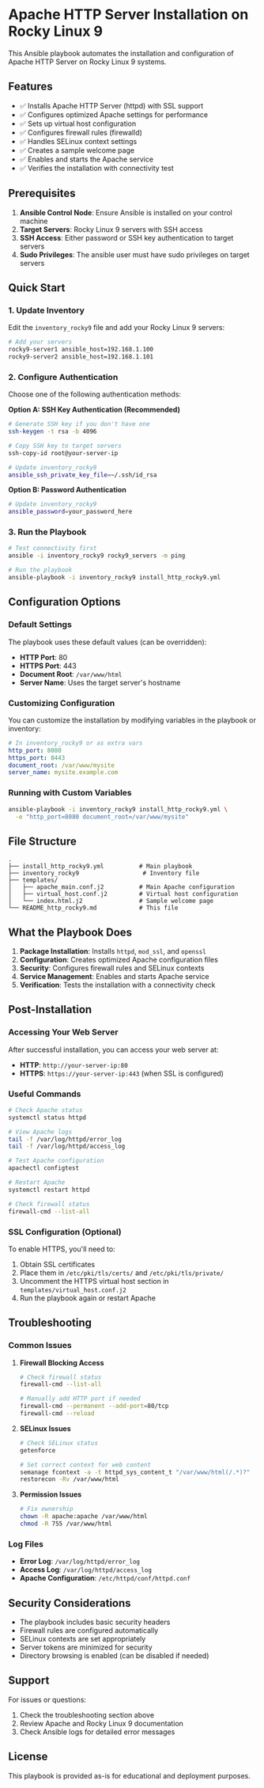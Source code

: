 # Apache HTTP Server Installation on Rocky Linux 9

This Ansible playbook automates the installation and configuration of Apache HTTP Server on Rocky Linux 9 systems.

## Features

- ✅ Installs Apache HTTP Server (httpd) with SSL support
- ✅ Configures optimized Apache settings for performance
- ✅ Sets up virtual host configuration
- ✅ Configures firewall rules (firewalld)
- ✅ Handles SELinux context settings
- ✅ Creates a sample welcome page
- ✅ Enables and starts the Apache service
- ✅ Verifies the installation with connectivity test

## Prerequisites

1. **Ansible Control Node**: Ensure Ansible is installed on your control machine
2. **Target Servers**: Rocky Linux 9 servers with SSH access
3. **SSH Access**: Either password or SSH key authentication to target servers
4. **Sudo Privileges**: The ansible user must have sudo privileges on target servers

## Quick Start

### 1. Update Inventory

Edit the `inventory_rocky9` file and add your Rocky Linux 9 servers:

```bash
# Add your servers
rocky9-server1 ansible_host=192.168.1.100
rocky9-server2 ansible_host=192.168.1.101
```

### 2. Configure Authentication

Choose one of the following authentication methods:

**Option A: SSH Key Authentication (Recommended)**
```bash
# Generate SSH key if you don't have one
ssh-keygen -t rsa -b 4096

# Copy SSH key to target servers
ssh-copy-id root@your-server-ip

# Update inventory_rocky9
ansible_ssh_private_key_file=~/.ssh/id_rsa
```

**Option B: Password Authentication**
```bash
# Update inventory_rocky9
ansible_password=your_password_here
```

### 3. Run the Playbook

```bash
# Test connectivity first
ansible -i inventory_rocky9 rocky9_servers -m ping

# Run the playbook
ansible-playbook -i inventory_rocky9 install_http_rocky9.yml
```

## Configuration Options

### Default Settings

The playbook uses these default values (can be overridden):

- **HTTP Port**: 80
- **HTTPS Port**: 443
- **Document Root**: `/var/www/html`
- **Server Name**: Uses the target server's hostname

### Customizing Configuration

You can customize the installation by modifying variables in the playbook or inventory:

```yaml
# In inventory_rocky9 or as extra vars
http_port: 8080
https_port: 8443
document_root: /var/www/mysite
server_name: mysite.example.com
```

### Running with Custom Variables

```bash
ansible-playbook -i inventory_rocky9 install_http_rocky9.yml \
  -e "http_port=8080 document_root=/var/www/mysite"
```

## File Structure

```
.
├── install_http_rocky9.yml          # Main playbook
├── inventory_rocky9                  # Inventory file
├── templates/
│   ├── apache_main.conf.j2          # Main Apache configuration
│   ├── virtual_host.conf.j2         # Virtual host configuration
│   └── index.html.j2                # Sample welcome page
└── README_http_rocky9.md            # This file
```

## What the Playbook Does

1. **Package Installation**: Installs `httpd`, `mod_ssl`, and `openssl`
2. **Configuration**: Creates optimized Apache configuration files
3. **Security**: Configures firewall rules and SELinux contexts
4. **Service Management**: Enables and starts Apache service
5. **Verification**: Tests the installation with a connectivity check

## Post-Installation

### Accessing Your Web Server

After successful installation, you can access your web server at:
- **HTTP**: `http://your-server-ip:80`
- **HTTPS**: `https://your-server-ip:443` (when SSL is configured)

### Useful Commands

```bash
# Check Apache status
systemctl status httpd

# View Apache logs
tail -f /var/log/httpd/error_log
tail -f /var/log/httpd/access_log

# Test Apache configuration
apachectl configtest

# Restart Apache
systemctl restart httpd

# Check firewall status
firewall-cmd --list-all
```

### SSL Configuration (Optional)

To enable HTTPS, you'll need to:

1. Obtain SSL certificates
2. Place them in `/etc/pki/tls/certs/` and `/etc/pki/tls/private/`
3. Uncomment the HTTPS virtual host section in `templates/virtual_host.conf.j2`
4. Run the playbook again or restart Apache

## Troubleshooting

### Common Issues

1. **Firewall Blocking Access**
   ```bash
   # Check firewall status
   firewall-cmd --list-all
   
   # Manually add HTTP port if needed
   firewall-cmd --permanent --add-port=80/tcp
   firewall-cmd --reload
   ```

2. **SELinux Issues**
   ```bash
   # Check SELinux status
   getenforce
   
   # Set correct context for web content
   semanage fcontext -a -t httpd_sys_content_t "/var/www/html(/.*)?"
   restorecon -Rv /var/www/html
   ```

3. **Permission Issues**
   ```bash
   # Fix ownership
   chown -R apache:apache /var/www/html
   chmod -R 755 /var/www/html
   ```

### Log Files

- **Error Log**: `/var/log/httpd/error_log`
- **Access Log**: `/var/log/httpd/access_log`
- **Apache Configuration**: `/etc/httpd/conf/httpd.conf`

## Security Considerations

- The playbook includes basic security headers
- Firewall rules are configured automatically
- SELinux contexts are set appropriately
- Server tokens are minimized for security
- Directory browsing is enabled (can be disabled if needed)

## Support

For issues or questions:
1. Check the troubleshooting section above
2. Review Apache and Rocky Linux 9 documentation
3. Check Ansible logs for detailed error messages

## License

This playbook is provided as-is for educational and deployment purposes. 